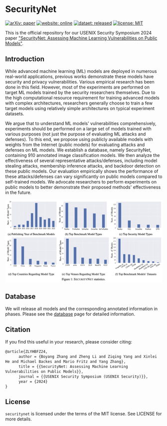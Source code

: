 # SecurityNet

[![arXiv: paper](https://img.shields.io/badge/arXiv-paper-red.svg)](https://arxiv.org/pdf/2310.12665.pdf)
[![website: online](https://img.shields.io/badge/website-online-blue.svg)](https://boz083.github.io/securitynet/)
[![dataet: released](https://img.shields.io/badge/dataset-released-green.svg)](https://github.com/TrustAIRLab/SecurityNet/tree/main/Database)
[![license: MIT](https://img.shields.io/badge/license-MIT-yellow.svg)](https://opensource.org/licenses/MIT)

This is the official repository for our USENIX Security Symposium 2024 paper ["SecurityNet: Assessing Machine Learning Vulnerabilities on Public Models"](https://www.usenix.org/conference/usenixsecurity24/presentation/zhang-boyang).

## Introduction  

While advanced machine learning (ML) models are deployed in numerous real-world applications, previous works demonstrate these models have security and privacy vulnerabilities.
Various empirical research has been done in this field.
However, most of the experiments are performed on target ML models trained by the security researchers themselves.
Due to the high computational resource requirement for training advanced models with complex architectures, researchers generally choose to train a few target models using relatively simple architectures on typical experiment datasets.

We argue that to understand ML models' vulnerabilities comprehensively, experiments should be performed on a large set of models trained with various purposes (not just the purpose of evaluating ML attacks and defenses).
To this end, we propose using publicly available models with weights from the Internet (public models) for evaluating attacks and defenses on ML models.
We establish a database, namely SecurityNet, containing 910 annotated image classification models.
We then analyze the effectiveness of several representative attacks/defenses, including model stealing attacks, membership inference attacks, and backdoor detection on these public models.
Our evaluation empirically shows the performance of these attacks/defenses can vary significantly on public models compared to self-trained models.
We advocate researchers to perform experiments on public models to better demonstrate their proposed methods' effectiveness in the future.

![SecurityNet Statistics](./figures/SecurityNet.png)

## Database

We will release all models and the corresponding annotated information in phases. Please see the [database](https://github.com/TrustAIRLab/SecurityNet/tree/main/Database) page for detailed information. 

## Citation
If you find this useful in your research, please consider citing:

```
@article{ZLYHBFZ24,
      author = {Boyang Zhang and Zheng Li and Ziqing Yang and Xinlei He and Michael Backes and Mario Fritz and Yang Zhang},
      title = {{SecurityNet: Assessing Machine Learning Vulnerabilities on Public Models}},
      journal = {{USENIX Security Symposium (USENIX Security)}},
      year = {2024}
}
```

## License
`securitynet` is licensed under the terms of the MIT license. See LICENSE for more details.
